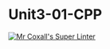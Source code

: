 # Unit3-01-CPP

[![Mr Coxall's Super Linter](https://github.com/ICS3U-Programming-ChristopherD/Unit3-01-CPP/workflows/Mr%20Coxall's%20Super%20Linter/badge.svg)](https://github.com/ICS3U-Programming-ChristopherD/Unit3-01-CPP/actions/)
